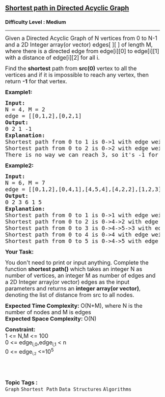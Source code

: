 <h2><a href="https://practice.geeksforgeeks.org/problems/shortest-path-in-undirected-graph/1">Shortest path in Directed Acyclic Graph</a></h2><h3>Difficulty Level : Medium</h3><hr><div class="problems_problem_content__Xm_eO"><p><span style="font-size: 18px;">Given a Directed Acyclic Graph of N vertices from 0 to N-1 and a 2D Integer array(or vector) edges[ ][ ] of length M, where there is a directed edge from edge[i][0] to edge[i][1] with a distance of edge[i][2] for all i.</span></p>
<p><span style="font-size: 18px;">Find the <strong>shortest</strong> path from <strong>src(0) </strong>vertex&nbsp;to all the vertices&nbsp;and if it is impossible to reach any vertex, then return&nbsp;<strong>-1</strong> for that vertex.</span></p>
<p><strong><span style="font-size: 18px;">Example1:</span></strong></p>
<pre><span style="font-size: 18px;"><strong>Input:</strong>
N = 4, M = 2
edge = [[0,1,2],[0,2,1]
<strong>Output:</strong>
0 2 1 -1<br></span><strong><span style="font-size: 18px;">Explanation:<br></span></strong><span style="font-size: 18px;">Shortest path from 0 to 1 is 0-&gt;1 with edge weight 2.</span><span style="font-size: 18px;">&nbsp;<br>Shortest path from 0 to 2 is 0-&gt;2 with edge weight 1.<br>There is no way we can reach 3, so it's -1 for 3.</span></pre>
<p><strong><span style="font-size: 18px;">Example2:</span></strong></p>
<pre><span style="font-size: 18px;"><strong>Input:</strong>
N = 6, M = 7
edge = [[0,1,2],[0,4,1],[4,5,4],[4,2,2],[1,2,3],[2,3,6],[5,3,1]]
<strong>Output:</strong>
0 2 3 6 1 5<br></span><strong><span style="font-size: 18px;">Explanation:<br></span></strong><span style="font-size: 18px;">Shortest path from 0 to 1 is 0-&gt;1 with edge weight 2.</span><span style="font-size: 18px;"> <br>Shortest path from 0 to 2 is 0-&gt;4-&gt;2 with edge weight 1+2=3.<br>Shortest path from 0 to 3 is 0-&gt;4-&gt;5-&gt;3 with edge weight 1+4+1=6.<br>Shortest path from 0 to 4 is 0-&gt;4 with edge weight 1.<br>Shortest path from 0 to 5 is 0-&gt;4-&gt;5 with edge weight 1+4=5.<br></span></pre>
<p><span style="font-size: 18px;"><strong>Your Task:</strong></span></p>
<p><span style="font-size: 18px;">You don't need to print or input anything. Complete the function <strong>shortest path()</strong>&nbsp;which takes an integer N as number of vertices, an integer M as number of edges and a&nbsp;2D Integer array(or vector)&nbsp;edges as the input parameters and returns an <strong>integer array(or vector)</strong>, denoting&nbsp;the list&nbsp;of distance from src to all nodes.</span></p>
<p><span style="font-size: 18px;"><strong>Expected Time Complexity:&nbsp;</strong>O(N+M), where N is the number of nodes and M is edges<br><strong>Expected Space Complexity:&nbsp;</strong>O(N)</span></p>
<p><span style="font-size: 18px;"><strong>Constraint:<br></strong></span><span style="font-size: 18px;">1 &lt;= N,M &lt;= 100<br></span><span style="font-size: 18px;">0 &lt;= edge<sub>i,0</sub>,edge<sub>i,1</sub>&nbsp;&lt;&nbsp;n<br>0 &lt;=&nbsp;</span><span style="font-size: 18px;">edge</span><sub>i,2</sub><span style="font-size: 18px;">&nbsp;&lt;=10<sup>5</sup></span></p>
<p>&nbsp;</p></div><br><p><span style=font-size:18px><strong>Topic Tags : </strong><br><code>Graph</code>&nbsp;<code>Shortest Path</code>&nbsp;<code>Data Structures</code>&nbsp;<code>Algorithms</code>&nbsp;